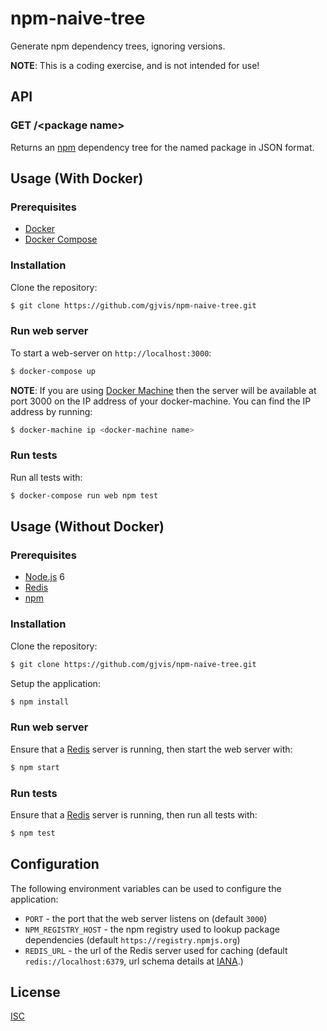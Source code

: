 # npm-naive-tree

Generate npm dependency trees, ignoring versions.

**NOTE**: This is a coding exercise, and is not intended for use!

## API
### GET /\<package name>
Returns an [npm] dependency tree for the named package in JSON format.

## Usage (With Docker)
### Prerequisites
- [Docker]
- [Docker Compose]

### Installation
Clone the repository:
```sh
$ git clone https://github.com/gjvis/npm-naive-tree.git
```

### Run web server
To start a web-server on `http://localhost:3000`:
```sh
$ docker-compose up
```

**NOTE**: If you are using [Docker Machine] then the server will be available at port 3000 on the IP
address of your docker-machine. You can find the IP address by running:
```sh
$ docker-machine ip <docker-machine name>
```

### Run tests
Run all tests with:
```sh
$ docker-compose run web npm test
```

## Usage (Without Docker)
### Prerequisites
- [Node.js] 6
- [Redis]
- [npm]

### Installation
Clone the repository:
```sh
$ git clone https://github.com/gjvis/npm-naive-tree.git
```

Setup the application:
```sh
$ npm install
```

### Run web server
Ensure that a [Redis] server is running, then start the web server with:
```sh
$ npm start
```

### Run tests
Ensure that a [Redis] server is running, then run all tests with:
```sh
$ npm test
```

## Configuration
The following environment variables can be used to configure the application:
- `PORT` - the port that the web server listens on (default `3000`)
- `NPM_REGISTRY_HOST` - the npm registry used to lookup package dependencies (default `https://registry.npmjs.org`)
- `REDIS_URL` - the url of the Redis server used for caching (default `redis://localhost:6379`, url schema details at [IANA].)

## License

[ISC](LICENSE)

[Docker]: https://www.docker.com/
[Docker Compose]: https://www.docker.com/products/docker-compose
[Docker Machine]: https://www.docker.com/products/docker-machine
[Node.js]: https://nodejs.org
[npm]: https://www.npmjs.com/
[Redis]: http://redis.io/
[IANA]: http://www.iana.org/assignments/uri-schemes/prov/redis
